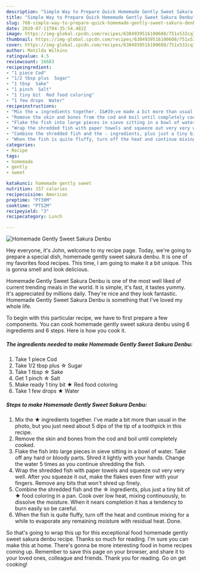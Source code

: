 ```yaml
---
description: "Simple Way to Prepare Quick Homemade Gently Sweet Sakura Denbu"
title: "Simple Way to Prepare Quick Homemade Gently Sweet Sakura Denbu"
slug: 768-simple-way-to-prepare-quick-homemade-gently-sweet-sakura-denbu
date: 2020-07-11T04:35:54.482Z
image: https://img-global.cpcdn.com/recipes/6304939516100608/751x532cq70/homemade-gently-sweet-sakura-denbu-recipe-main-photo.jpg
thumbnail: https://img-global.cpcdn.com/recipes/6304939516100608/751x532cq70/homemade-gently-sweet-sakura-denbu-recipe-main-photo.jpg
cover: https://img-global.cpcdn.com/recipes/6304939516100608/751x532cq70/homemade-gently-sweet-sakura-denbu-recipe-main-photo.jpg
author: Matilda Wilkins
ratingvalue: 4.5
reviewcount: 16683
recipeingredient:
- "1 piece Cod"
- "1/2 tbsp plus  Sugar"
- "1 tbsp  Sake"
- "1 pinch  Salt"
- "1 tiny bit  Red food coloring"
- "1 few drops  Water"
recipeinstructions:
- "Mix the ★ ingredients together. I&#39;ve made a bit more than usual in the photo, but you just need about 5 dips of the tip of a toothpick in this recipe."
- "Remove the skin and bones from the cod and boil until completely cooked."
- "Flake the fish into large pieces in sieve sitting in a bowl of water. Take off any hard or bloody parts. Shred it lightly with your hands. Change the water 5 times as you continue shredding the fish."
- "Wrap the shredded fish with paper towels and squeeze out very very well. After you squeeze it out, make the flakes even finer with your fingers. Remove any bits that won&#39;t shred up finely."
- "Combine the shredded fish and the ☆ ingredients, plus just a tiny bit of ★ food coloring in a pan. Cook over low heat, mixing continuously, to dissolve the moisture. When it nears completion it has a tendency to burn easily so be careful."
- "When the fish is quite fluffy, turn off the heat and continue mixing for a while to evaporate any remaining moisture with residual heat. Done."
categories:
- Recipe
tags:
- homemade
- gently
- sweet

katakunci: homemade gently sweet 
nutrition: 157 calories
recipecuisine: American
preptime: "PT30M"
cooktime: "PT52M"
recipeyield: "3"
recipecategory: Lunch

---
```



![Homemade Gently Sweet Sakura Denbu](https://img-global.cpcdn.com/recipes/6304939516100608/751x532cq70/homemade-gently-sweet-sakura-denbu-recipe-main-photo.jpg)

Hey everyone, it's John, welcome to my recipe page. Today, we're going to prepare a special dish, homemade gently sweet sakura denbu. It is one of my favorites food recipes. This time, I am going to make it a bit unique. This is gonna smell and look delicious.

Homemade Gently Sweet Sakura Denbu is one of the most well liked of current trending meals in the world. It is simple, it's fast, it tastes yummy. It's appreciated by millions daily. They're nice and they look fantastic. Homemade Gently Sweet Sakura Denbu is something that I've loved my whole life.




To begin with this particular recipe, we have to first prepare a few components. You can cook homemade gently sweet sakura denbu using 6 ingredients and 6 steps. Here is how you cook it.

<!--inarticleads1-->

##### The ingredients needed to make Homemade Gently Sweet Sakura Denbu:

1. Take 1 piece Cod
1. Take 1/2 tbsp plus ☆ Sugar
1. Take 1 tbsp ☆ Sake
1. Get 1 pinch ☆ Salt
1. Make ready 1 tiny bit ★ Red food coloring
1. Take 1 few drops ★ Water




<!--inarticleads2-->

##### Steps to make Homemade Gently Sweet Sakura Denbu:

1. Mix the ★ ingredients together. I&#39;ve made a bit more than usual in the photo, but you just need about 5 dips of the tip of a toothpick in this recipe.
1. Remove the skin and bones from the cod and boil until completely cooked.
1. Flake the fish into large pieces in sieve sitting in a bowl of water. Take off any hard or bloody parts. Shred it lightly with your hands. Change the water 5 times as you continue shredding the fish.
1. Wrap the shredded fish with paper towels and squeeze out very very well. After you squeeze it out, make the flakes even finer with your fingers. Remove any bits that won&#39;t shred up finely.
1. Combine the shredded fish and the ☆ ingredients, plus just a tiny bit of ★ food coloring in a pan. Cook over low heat, mixing continuously, to dissolve the moisture. When it nears completion it has a tendency to burn easily so be careful.
1. When the fish is quite fluffy, turn off the heat and continue mixing for a while to evaporate any remaining moisture with residual heat. Done.




So that's going to wrap this up for this exceptional food homemade gently sweet sakura denbu recipe. Thanks so much for reading. I'm sure you can make this at home. There's gonna be more interesting food in home recipes coming up. Remember to save this page on your browser, and share it to your loved ones, colleague and friends. Thank you for reading. Go on get cooking!
